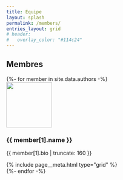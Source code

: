 ```yaml
---
title: Equipe
layout: splash
permalink: /members/
entries_layout: grid
# header:
#   overlay_color: "#114c24"
---
```

<h2>Membres</h2>
{%- for member in site.data.authors -%}
  <div class="grid__item">
    <article class="archive__item" itemscope itemtype="https://schema.org/CreativeWork">
        <div class="archive__item-teaser">
          <img src="{{ member[1].avatar | relative_url }}" alt="" style="width: 120px" center >
        </div>
      <h3 class="archive__item-title no_toc" itemprop="headline">
          {{ member[1].name }}
      </h3>
      <p class="archive__item-excerpt" itemprop="description">{{ member[1].bio | truncate: 160 }}</p>
    {% include page__meta.html type="grid" %}
    </article>
  </div>
{%- endfor -%}